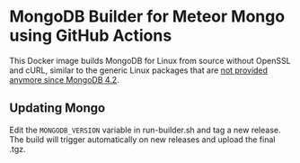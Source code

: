 # MongoDB Builder for Meteor Mongo using GitHub Actions

This Docker image builds MongoDB for Linux from source without OpenSSL and cURL, similar to the generic Linux packages that are [not provided anymore since MongoDB 4.2](https://www.mongodb.com/blog/post/a-proposal-to-endoflife-our-generic-linux-tar-packages).

## Updating Mongo

Edit the `MONGODB_VERSION` variable in run-builder.sh and tag a new release. The build will trigger automatically on new releases and upload the final .tgz.
